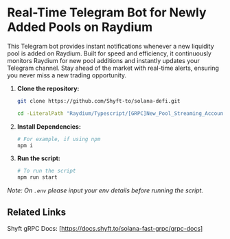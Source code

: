 # Real-Time Telegram Bot for Newly Added Pools on Raydium

This Telegram bot provides instant notifications whenever a new liquidity pool is added on Raydium. Built for speed and efficiency, it continuously monitors Raydium for new pool additions and instantly updates your Telegram channel. Stay ahead of the market with real-time alerts, ensuring you never miss a new trading opportunity.


1. **Clone the repository:**
   ```bash
   git clone https://github.com/Shyft-to/solana-defi.git
   
   cd -LiteralPath "Raydium/Typescript/[GRPC]New_Pool_Streaming_Account"
   ```

2. **Install Dependencies:**

    ```bash
    # For example, if using npm
    npm i
    ```

3. **Run the script:**

    ```bash
    # To run the script
    npm run start
    ```
*Note: On `.env` please input your env details before running the script.*

## Related Links

Shyft gRPC Docs: [https://docs.shyft.to/solana-fast-grpc/grpc-docs]